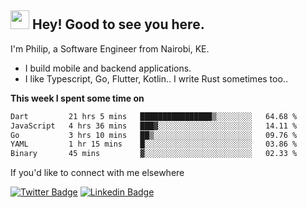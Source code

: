 <h2><img src="https://slackmojis.com/emojis/3643-cool-doge/download" width="30"/> Hey! Good to see you here.</h2>

<p>I'm Philip, a Software Engineer from Nairobi, KE. 

- I build mobile and backend applications.
- I like Typescript, Go, Flutter, Kotlin.. I write Rust sometimes too..</p>

**This week I spent some time on**
<!--START_SECTION:waka-->

```txt
Dart         21 hrs 5 mins   ████████████████▒░░░░░░░░   64.68 %
JavaScript   4 hrs 36 mins   ███▓░░░░░░░░░░░░░░░░░░░░░   14.11 %
Go           3 hrs 10 mins   ██▒░░░░░░░░░░░░░░░░░░░░░░   09.76 %
YAML         1 hr 15 mins    █░░░░░░░░░░░░░░░░░░░░░░░░   03.86 %
Binary       45 mins         ▓░░░░░░░░░░░░░░░░░░░░░░░░   02.33 %
```

<!--END_SECTION:waka-->

If you'd like to connect with me elsewhere

[![Twitter Badge](https://img.shields.io/badge/-Twitter-1ca0f1?style=flat-square&labelColor=1ca0f1&logo=twitter&logoColor=white&link=https://twitter.com/_diogorodrigues)](https://twitter.com/kimathiphil)  [![Linkedin Badge](https://img.shields.io/badge/-LinkedIn-blue?style=flat-square&logo=Linkedin&logoColor=white&link=https://www.linkedin.com/in/philip-kimathi-2604a9114/)](https://www.linkedin.com/in/philip-kimathi-2604a9114/)
